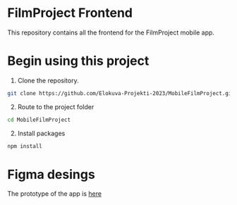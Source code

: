 # FilmProject Frontend
This repository contains all the frontend for the FilmProject mobile app.

# Begin using this project

1. Clone the repository.
   
```sh
git clone https://github.com/Elokuva-Projekti-2023/MobileFilmProject.git
```

2. Route to the project folder
   
```sh
cd MobileFilmProject
```
2. Install packages
   
```sh
npm install
```


# Figma desings
The prototype of the app is [here](https://www.figma.com/file/lCsJHhWY0FSEGqTIbTHmxg/Movie-Project-Layouts?type=design&node-id=0-1&mode=design&t=Wb3Kubf30Kwpe3Ho-0)
